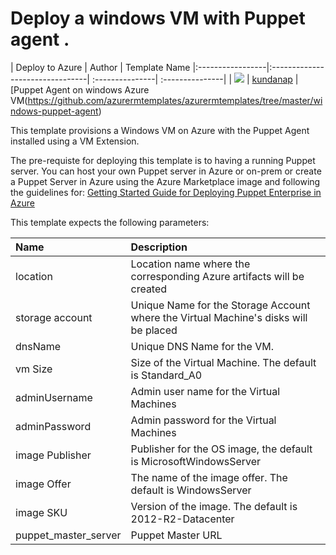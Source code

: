 # Deploy a windows VM with Puppet agent .


| Deploy to Azure  | Author                          | Template Name
|:-----------------|:--------------------------------| :---------------| :---------------|
| <a href="https://portal.azure.com/#create/Microsoft.Template/uri/https%3A%2F%2Fraw.githubusercontent.com%2FAzure%2Fazure-quickstart-templates%2Fmaster%2Fwindows-puppet-agent%2Fazuredeploy.json" target="_blank"><img src="http://azuredeploy.net/deploybutton_small.png"/></a> | [kundanap](https://github.com/gbowerman) | [Puppet Agent on windows Azure VM(https://github.com/azurermtemplates/azurermtemplates/tree/master/windows-puppet-agent)

This template provisions a Windows VM on Azure with the Puppet Agent installed using a VM Extension.

The pre-requiste for deploying this template is to having a running Puppet server. You can host your own Puppet server in Azure or on-prem or create a Puppet Server in Azure using the Azure Marketplace image and following the guidelines for: <a href="https://puppetlabs.com/sites/default/files/Microsoft-Powershell-cmdlets.pdf" target="_blank">Getting Started Guide for Deploying Puppet Enterprise in Azure</a>

 This template expects the following parameters:

 | Name   | Description    |
 |:--- |:---|
 | location | Location name where the corresponding Azure artifacts will be created |
 | storage account  | Unique  Name for the Storage Account where the Virtual Machine's disks will be placed |
 | dnsName | Unique DNS Name for the VM. |
 | vm Size  <Optional> | Size of the Virtual Machine. The default is Standard_A0 |
 | adminUsername  | Admin user name for the Virtual Machines  |
 | adminPassword  | Admin password for the Virtual Machines  |
 | image Publisher <Optional> | Publisher for the OS image, the default is MicrosoftWindowsServer|
 | image Offer <Optional> | The name of the image offer. The default is WindowsServer |
 | image SKU  <Optional> | Version of the image. The default is 2012-R2-Datacenter |
 | puppet_master_server | Puppet Master URL |
